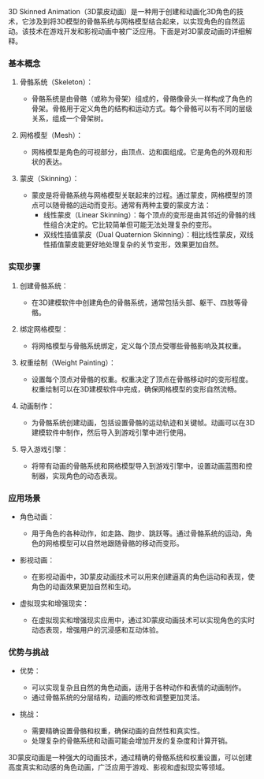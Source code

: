 3D Skinned Animation（3D蒙皮动画）是一种用于创建和动画化3D角色的技术，它涉及到将3D模型的骨骼系统与网格模型结合起来，以实现角色的自然运动。该技术在游戏开发和影视动画中被广泛应用。下面是对3D蒙皮动画的详细解释。

### 基本概念

1. 骨骼系统（Skeleton）：
   - 骨骼系统是由骨骼（或称为骨架）组成的，骨骼像骨头一样构成了角色的骨架。骨骼用于定义角色的结构和运动方式。每个骨骼可以有不同的层级关系，组成一个骨架树。

2. 网格模型（Mesh）：
   - 网格模型是角色的可视部分，由顶点、边和面组成。它是角色的外观和形状的表达。

3. 蒙皮（Skinning）：
   - 蒙皮是将骨骼系统与网格模型关联起来的过程。通过蒙皮，网格模型的顶点可以随骨骼的运动而变形。通常有两种主要的蒙皮方法：
     - 线性蒙皮（Linear Skinning）：每个顶点的变形是由其邻近的骨骼的线性组合决定的。它比较简单但可能无法处理复杂的变形。
     - 双线性插值蒙皮（Dual Quaternion Skinning）：相比线性蒙皮，双线性插值蒙皮能更好地处理复杂的关节变形，效果更加自然。

### 实现步骤

1. 创建骨骼系统：
   - 在3D建模软件中创建角色的骨骼系统，通常包括头部、躯干、四肢等骨骼。

2. 绑定网格模型：
   - 将网格模型与骨骼系统绑定，定义每个顶点受哪些骨骼影响及其权重。

3. 权重绘制（Weight Painting）：
   - 设置每个顶点对骨骼的权重。权重决定了顶点在骨骼移动时的变形程度。权重绘制可以在3D建模软件中完成，确保网格模型的变形自然流畅。

4. 动画制作：
   - 为骨骼系统创建动画，包括设置骨骼的运动轨迹和关键帧。动画可以在3D建模软件中制作，然后导入到游戏引擎中进行使用。

5. 导入游戏引擎：
   - 将带有动画的骨骼系统和网格模型导入到游戏引擎中，设置动画蓝图和控制器，实现角色的动态表现。

### 应用场景

- 角色动画：
  - 用于角色的各种动作，如走路、跑步、跳跃等。通过骨骼系统的运动，角色的网格模型可以自然地跟随骨骼的移动而变形。

- 影视动画：
  - 在影视动画中，3D蒙皮动画技术可以用来创建逼真的角色运动和表现，使角色的动画效果更加自然和生动。

- 虚拟现实和增强现实：
  - 在虚拟现实和增强现实应用中，通过3D蒙皮动画技术可以实现角色的实时动态表现，增强用户的沉浸感和互动体验。

### 优势与挑战

- 优势：
  - 可以实现复杂且自然的角色动画，适用于各种动作和表情的动画制作。
  - 通过骨骼系统的分层结构，动画的修改和调整更加灵活。

- 挑战：
  - 需要精确设置骨骼和权重，确保动画的自然性和真实性。
  - 处理复杂的骨骼系统和动画可能会增加开发的复杂度和计算开销。

3D蒙皮动画是一种强大的动画技术，通过精确的骨骼系统和权重设置，可以创建高度真实和动感的角色动画，广泛应用于游戏、影视和虚拟现实等领域。